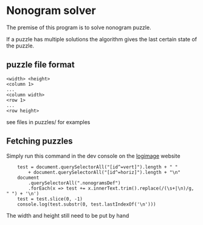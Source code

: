 # Nonogram solver

The premise of this program is to solve nonogram puzzle.

If a puzzle has multiple solutions the algorithm gives the last certain state of the puzzle.

## puzzle file format

```
<width> <height>
<column 1>
...
<column width>
<row 1>
...
<row height>
```

see files in puzzles/ for examples

## Fetching puzzles

Simply run this command in the dev console on the [logimage](https://fr.goobix.com/jeux-en-ligne/nonograms) website

```
	test = document.querySelectorAll("[id^=vert]").length + " " 
		+ document.querySelectorAll("[id^=horiz]").length + "\n"
	document
		.querySelectorAll(".nonogramsDef")
		.forEach(x => test += x.innerText.trim().replace(/(\s+|\n)/g, " ") + '\n')
	test = test.slice(0, -1)
	console.log(test.substr(0, test.lastIndexOf('\n')))
```

The width and height still need to be put by hand